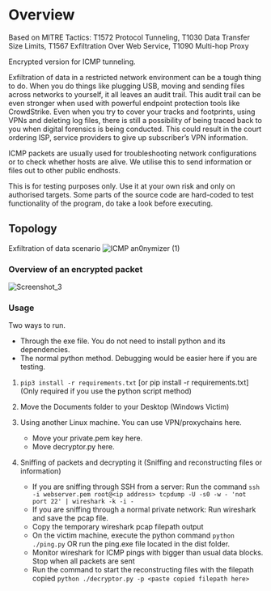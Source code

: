 # Overview

Based on MITRE Tactics: T1572 Protocol Tunneling, T1030 Data Transfer Size Limits, T1567 Exfiltration Over Web Service, T1090 Multi-hop Proxy

Encrypted version for ICMP tunneling. 

Exfiltration of data in a restricted network environment can be a tough thing to do. When you do things like plugging USB, moving and sending files across networks to yourself, it all leaves an audit trail. This audit trail can be even stronger when used with powerful endpoint protection tools like CrowdStrike. Even when you try to cover your tracks and footprints, using VPNs and deleting log files, there is still a possibility of being traced back to you when digital forensics is being conducted. This could result in the court ordering ISP, service providers to give up subscriber’s VPN information. 

ICMP packets are usually used for troubleshooting network configurations or to check whether hosts are alive. We utilise this to send information or files out to other public endhosts.  

This is for testing purposes only. Use it at your own risk and only on authorised targets. Some parts of the source code are hard-coded to test functionality of the program, do take a look before executing.

## Topology 
Exfiltration of data scenario
![ICMP an0nymizer (1)](https://user-images.githubusercontent.com/91510432/199385807-3f38685b-4c55-4eba-bd30-271af9bc2d56.png)

### Overview of an encrypted packet
![Screenshot_3](https://user-images.githubusercontent.com/91510432/199401514-62c5d4ef-88d5-4632-8312-259aee4c9328.png)


### Usage 
Two ways to run. 
- Through the exe file. You do not need to install python and its dependencies. 
- The normal python method. Debugging would be easier here if you are testing.

1. `pip3 install -r requirements.txt` [or pip install -r requirements.txt] (Only required if you use the python script method)

2. Move the Documents folder to your Desktop (Windows Victim)

3. Using another Linux machine. You can use VPN/proxychains here.
    - Move your private.pem key here.
    - Move decryptor.py here.

4. Sniffing of packets and decrypting it (Sniffing and reconstructing files or information)
    - If you are sniffing through SSH from a server: Run the command `ssh -i webserver.pem root@<ip address> tcpdump -U -s0 -w - 'not port 22' | wireshark -k -i -`
    - If you are sniffing through a normal private network: Run wireshark and save the pcap file.
    - Copy the temporary wireshark pcap filepath output
    - On the victim machine, execute the python command `python ./ping.py` OR run the ping.exe file located in the dist folder.
    - Monitor wireshark for ICMP pings with bigger than usual data blocks. Stop when all packets are sent
    - Run the command to start the reconstructing files with the filepath copied `python ./decryptor.py -p <paste copied filepath here>`

